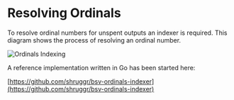 # Resolving Ordinals

To resolve ordinal numbers for unspent outputs an indexer is required. This diagram shows the process of resolving an ordinal number.

![Ordinals Indexing](https://github.com/BitcoinSchema/1sat-ordinals/blob/main/Ordinals\_Indexer.jpg?raw=true)

A reference implementation written in Go has been started here:

[https://github.com/shruggr/bsv-ordinals-indexer](https://github.com/shruggr/bsv-ordinals-indexer)

